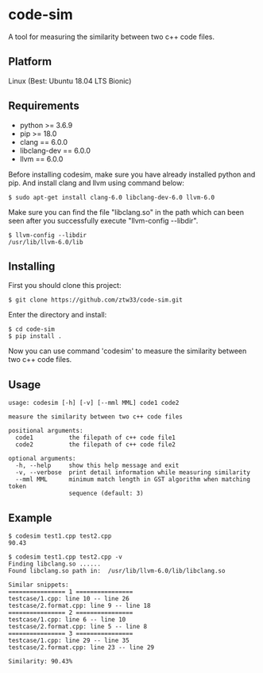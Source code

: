 # code-sim
A tool for measuring the similarity between two c++ code files.

## Platform
Linux (Best: Ubuntu 18.04 LTS Bionic)

## Requirements
- python >= 3.6.9
- pip >= 18.0
- clang == 6.0.0
- libclang-dev == 6.0.0
- llvm == 6.0.0

Before installing codesim, make sure you have already installed python and pip. And install clang and llvm using command below:
```shell
$ sudo apt-get install clang-6.0 libclang-dev-6.0 llvm-6.0
```
Make sure you can find the file "libclang.so" in the path which can been seen after you successfully execute "llvm-config --libdir".
```shell
$ llvm-config --libdir
/usr/lib/llvm-6.0/lib
```
## Installing
First you should clone this project:
```shell
$ git clone https://github.com/ztw33/code-sim.git
```
Enter the directory and install:
```shell
$ cd code-sim
$ pip install .
```
Now you can use command 'codesim' to measure the similarity between two c++ code files.

## Usage
```
usage: codesim [-h] [-v] [--mml MML] code1 code2

measure the similarity between two c++ code files

positional arguments:
  code1          the filepath of c++ code file1
  code2          the filepath of c++ code file2

optional arguments:
  -h, --help     show this help message and exit
  -v, --verbose  print detail information while measuring similarity
  --mml MML      minimum match length in GST algorithm when matching token
                 sequence (default: 3)
```
## Example
```shell
$ codesim test1.cpp test2.cpp
90.43

$ codesim test1.cpp test2.cpp -v
Finding libclang.so ......
Found libclang.so path in:  /usr/lib/llvm-6.0/lib/libclang.so 

Similar snippets:
================ 1 ================
testcase/1.cpp: line 10 -- line 26
testcase/2.format.cpp: line 9 -- line 18
================ 2 ================
testcase/1.cpp: line 6 -- line 10
testcase/2.format.cpp: line 5 -- line 8
================ 3 ================
testcase/1.cpp: line 29 -- line 35
testcase/2.format.cpp: line 23 -- line 29

Similarity: 90.43%
```